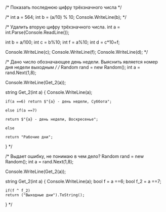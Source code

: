 


/* Показать последнюю цифру трёхзначного числа */


/* int a = 564;
int b = (a/10) % 10;
Console.WriteLine(b); */

/* Удалить вторую цифру трёхзначного числа.
int  a = int.Parse(Console.ReadLine());

int b = a/100;
int c = b%10;
int f = a%10;
int d = c*10+f;



Console.WriteLine(c);
Console.WriteLine(f);
Console.WriteLine(d); */


/* Дано число обозначающее день недели. Выяснить является номер дня недели выходным
 */
/* Random rand = new Random();
int a = rand.Next(1,8);

Console.WriteLine(Get_2(a)); 

string Get_2(int a)
{
    Console.WriteLine(a);

    if(a ==6) return $"{a} - день недели, Суббота";
    
    else if(a ==7)
    
    return $"{a} - день недели, Воскресенье";

    else 
    
    return "Рабочие дни";
    
} */

/* Выдает ошибку, не понимаю в чем дело?
Random rand = new Random();
int a = rand.Next(1,8);

Console.WriteLine(Get_2(a)); 

string Get_2(int a)
{
    Console.WriteLine(a);
    bool f = a ==6;
    bool f_2 = a ==7;

    if(f ^ f_2) 
    return ("Выходные дни").ToString();
    

}
 */
